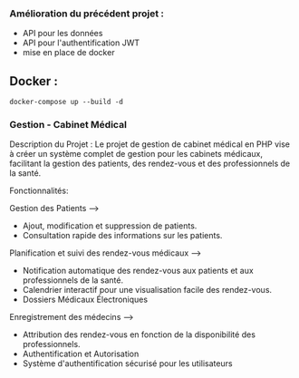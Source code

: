### Amélioration du précédent projet :
- API pour les données
- API pour l'authentification JWT
- mise en place de docker

## Docker :
``docker-compose up --build -d``

### Gestion - Cabinet Médical

Description du Projet :
Le projet de gestion de cabinet médical en PHP vise à créer un système complet de gestion pour les cabinets médicaux, facilitant la gestion des patients, des rendez-vous et des professionnels de la santé.

Fonctionnalités:

Gestion des Patients -->
  - Ajout, modification et suppression de patients.
  - Consultation rapide des informations sur les patients.

Planification et suivi des rendez-vous médicaux -->
  - Notification automatique des rendez-vous aux patients et aux professionnels de la santé.
  - Calendrier interactif pour une visualisation facile des rendez-vous.
  - Dossiers Médicaux Électroniques

Enregistrement des médecins -->
  - Attribution des rendez-vous en fonction de la disponibilité des professionnels.
  - Authentification et Autorisation
  - Système d'authentification sécurisé pour les utilisateurs

